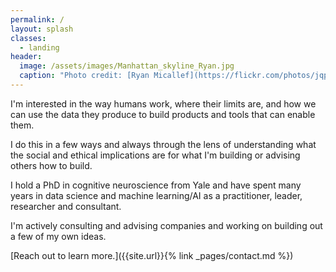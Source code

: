 ```yaml
---
permalink: /
layout: splash
classes:
  - landing
header:
  image: /assets/images/Manhattan_skyline_Ryan.jpg
  caption: "Photo credit: [Ryan Micallef](https://flickr.com/photos/jqpubliq/17398206588/in/photolist-svqmF7)"
---
```


I'm interested in the way humans work, where their limits are, and how we can use the data they produce to build products and tools that can enable them. 

I do this in a few ways and always through the lens of understanding what the social and ethical implications are for what I'm building or advising others how to build.

I hold a PhD in cognitive neuroscience from Yale and have spent many years in data science and machine learning/AI as a practitioner, leader, researcher and consultant. 

I'm actively consulting and advising companies and working on building out a few of my own ideas.

[Reach out to learn more.]({{site.url}}{% link _pages/contact.md %})
  
